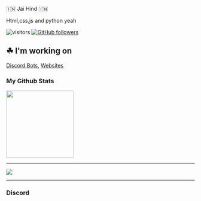 🇮🇳 Jai Hind 🇮🇳

Html,css,js and python yeah

![visitors](https://komarev.com/ghpvc/?username=NixonXC&label=Profile%20views&color=0e75b6&style=flat)
[![GitHub followers](https://img.shields.io/github/followers/NixonXC.svg?style=social&label=Followers)](https://github.com/healer-op?tab=followers)

<h2>☘ I'm working on</h2><a href="https://top.gg/user/5797536778415177728">Discord Bots</a>, <a href="https://nixonxc.gq/">Websites</a>

<h3>My Github Stats</h3>

<img height="180em" src="https://github-readme-stats.vercel.app/api?username=NixonXC&show_icons=true&hide_border=true&&count_private=true&include_all_commits=true" />


<hr>

![](https://github-readme-stats.vercel.app/api/top-langs/?username=NixonXC&show_icons=true&show_icons=true&title_color=000&icon_color=303030&text_color=303030&bg_color=ffffff&hide_border=true&theme=radical)

<hr>

<h3>Discord</h3>














